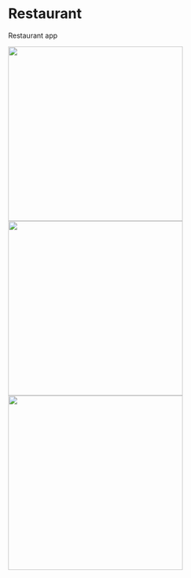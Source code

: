 # Restaurant
Restaurant app



<img src=https://github.com/Waltimore/Restaurant/blob/master/RestaurantScreenshots/RestaurantScreen1.png width="355">
<img src=https://github.com/Waltimore/Restaurant/blob/master/appstudio%20screens/RestaurantScreen2.png width="355">
<img src=https://github.com/Waltimore/Restaurant/appstudio%20screens/RestaurantScreen3.png width="355">
